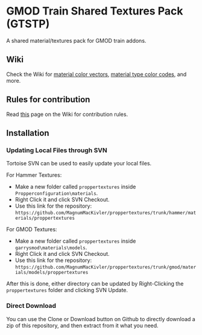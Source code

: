 # GMOD Train Shared Textures Pack (GTSTP)
A shared material/textures pack for GMOD train addons.

## Wiki

Check the Wiki for [material color vectors](https://github.com/MagnumMacKivler/proppertextures/wiki/Material-Color-Vectors), [material type color codes](https://github.com/MagnumMacKivler/proppertextures/wiki/Type-Color-Codes), and more.

## Rules for contribution

Read [this](https://github.com/MagnumMacKivler/proppertextures/wiki/Rules-for-Contribution) page on the Wiki for contribution rules.

## Installation

### Updating Local Files through SVN

Tortoise SVN can be used to easily update your local files. 

For Hammer Textures:
* Make a new folder called `proppertextures` inside `Propperconfiguration\materials`.
* Right Click it and click SVN Checkout.
* Use this link for the repository: `https://github.com/MagnumMacKivler/proppertextures/trunk/hammer/materials/proppertextures`

For GMOD Textures:
* Make a new folder called `proppertextures` inside `garrysmod\materials\models`.
* Right Click it and click SVN Checkout.
* Use this link for the repository: `https://github.com/MagnumMacKivler/proppertextures/trunk/gmod/materials/models/proppertextures`

After this is done, either directory can be updated by Right-Clicking the `proppertextures` folder and clicking SVN Update.

### Direct Download

You can use the Clone or Download button on Github to directly download a zip of this repository, and then extract from it what you need.
